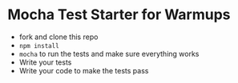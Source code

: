 # Mocha Test Starter for Warmups

- fork and clone this repo
- `npm install`
- `mocha` to run the tests and make sure everything works
- Write your tests
- Write your code to make the tests pass

 
